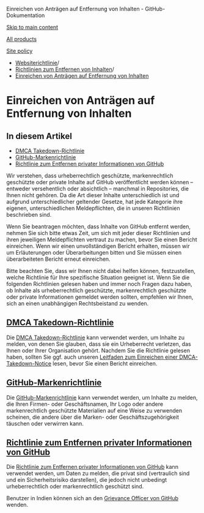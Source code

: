 Einreichen von Anträgen auf Entfernung von Inhalten - GitHub-Dokumentation

[Skip to main content](#main-content)

[All products](/de)

[Site policy](/site-policy)

* [Websiterichtlinie](/de/site-policy)/
* [Richtlinien zum Entfernen von Inhalten](/de/site-policy/content-removal-policies)/
* [Einreichen von Anträgen auf Entfernung von Inhalten](/de/site-policy/content-removal-policies/submitting-content-removal-requests)

Einreichen von Anträgen auf Entfernung von Inhalten
==========

In diesem Artikel
----------

* [DMCA Takedown-Richtlinie](#dmca-takedown-policy)
* [GitHub-Markenrichtlinie](#github-trademark-policy)
* [Richtlinie zum Entfernen privater Informationen von GitHub](#github-private-information-removal-policy)

Wir verstehen, dass urheberrechtlich geschützte, markenrechtlich geschützte oder private Inhalte auf GitHub veröffentlicht werden können – entweder versehentlich oder absichtlich – manchmal in Repositories, die Ihnen nicht gehören. Da die Art dieser Inhalte unterschiedlich ist und aufgrund unterschiedlicher geltender Gesetze, hat jede Kategorie ihre eigenen, unterschiedlichen Meldepflichten, die in unseren Richtlinien beschrieben sind.

Wenn Sie beantragen möchten, dass Inhalte von GitHub entfernt werden, nehmen Sie sich bitte etwas Zeit, um sich mit jeder dieser Richtlinien und ihren jeweiligen Meldepflichten vertraut zu machen, bevor Sie einen Bericht einreichen. Wenn wir einen unvollständigen Bericht erhalten, müssen wir um Erläuterungen oder Überarbeitungen bitten und Sie müssen einen überarbeiteten Bericht erneut einreichen.

Bitte beachten Sie, dass wir Ihnen nicht dabei helfen können, festzustellen, welche Richtlinie für Ihre spezifische Situation geeignet ist. Wenn Sie die folgenden Richtlinien gelesen haben und immer noch Fragen dazu haben, ob Inhalte als urheberrechtlich geschützte, markenrechtlich geschützte oder private Informationen gemeldet werden sollten, empfehlen wir Ihnen, sich an einen unabhängigen Rechtsbeistand zu wenden.

[DMCA Takedown-Richtlinie](#dmca-takedown-policy)
----------

Die [DMCA Takedown-Richtlinie](/de/site-policy/content-removal-policies/dmca-takedown-policy) kann verwendet werden, um Inhalte zu melden, von denen Sie glauben, dass sie ein Urheberrecht verletzen, das Ihnen oder Ihrer Organisation gehört. Nachdem Sie die Richtlinie gelesen haben, sollten Sie ggf. auch unseren [Leitfaden zum Einreichen einer DMCA-Takedown-Notice](/de/site-policy/content-removal-policies/guide-to-submitting-a-dmca-takedown-notice) lesen, bevor Sie einen Bericht einreichen.

[GitHub-Markenrichtlinie](#github-trademark-policy)
----------

Die [GitHub-Markenrichtlinie](/de/site-policy/content-removal-policies/github-trademark-policy) kann verwendet werden, um Inhalte zu melden, die Ihren Firmen- oder Geschäftsnamen, Ihr Logo oder andere markenrechtlich geschützte Materialien auf eine Weise zu verwenden scheinen, die andere über die Marken- oder Geschäftszugehörigkeit täuschen oder verwirren kann.

[Richtlinie zum Entfernen privater Informationen von GitHub](#github-private-information-removal-policy)
----------

Die [Richtlinie zum Entfernen privater Informationen von GitHub](/de/site-policy/content-removal-policies/github-private-information-removal-policy) kann verwendet werden, um Daten zu melden, die privat sind (vertraulich sind und ein Sicherheitsrisiko darstellen), die jedoch nicht unbedingt urheberrechtlich oder markenrechtlich geschützt sind.

Benutzer in Indien können sich an den [Grievance Officer von GitHub](https://support.github.com/contact/india-grievance-officer) wenden.
